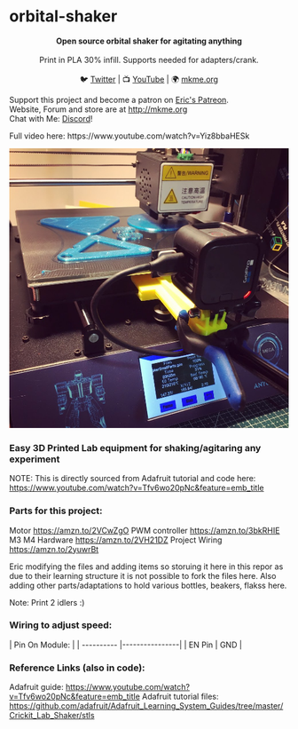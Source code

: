 # orbital-shaker


<p align="center">
<b>Open source orbital shaker for agitating anything</b><br>
<br>
Print in PLA 30% infill. Supports needed for adapters/crank. <br>
<br>🐦 <a href="https://twitter.com/mkmeorg">Twitter</a>
| 📺 <a href="https://www.youtube.com/mkmeorg">YouTube</a>
| 🌍 <a href="http://www.mkme.org">mkme.org</a><br>

Support this project and become a patron on <a href="http://mkme.org/patreon">Eric's Patreon</a>.<br>
Website, Forum and store are at http://mkme.org <br>
Chat with Me: <a href="https://discord.gg/j9S4Fgv">Discord</a></b>!
</p>
Full video here:
https://www.youtube.com/watch?v=Yiz8bbaHESk

<p align="center"><img src="https://github.com/MKme/orbital-shaker/blob/master/Photos/1.jpg"/></p>

### Easy 3D Printed Lab equipment for shaking/agitaring any experiment

NOTE: This is directly sourced from Adafruit tutorial and code here:
https://www.youtube.com/watch?v=Tfv6wo20pNc&feature=emb_title

### Parts for this project:

Motor https://amzn.to/2VCwZgO
PWM controller https://amzn.to/3bkRHIE
M3 M4 Hardware https://amzn.to/2VH21DZ
Project Wiring https://amzn.to/2yuwrBt



Eric modifying the files and adding items so storuing it here in this repor as due to their learning structure it is not possible to fork the files here.
Also adding other parts/adaptations to hold various bottles, beakers, flakss here. 

Note: Print 2 idlers :)
 
 ### Wiring to adjust speed:
| Pin On Module: |
| ---------- |----------------|
| EN Pin | GND  |



### Reference Links (also in code):
Adafruit guide: https://www.youtube.com/watch?v=Tfv6wo20pNc&feature=emb_title
Adafruit tutorial files: https://github.com/adafruit/Adafruit_Learning_System_Guides/tree/master/Crickit_Lab_Shaker/stls







